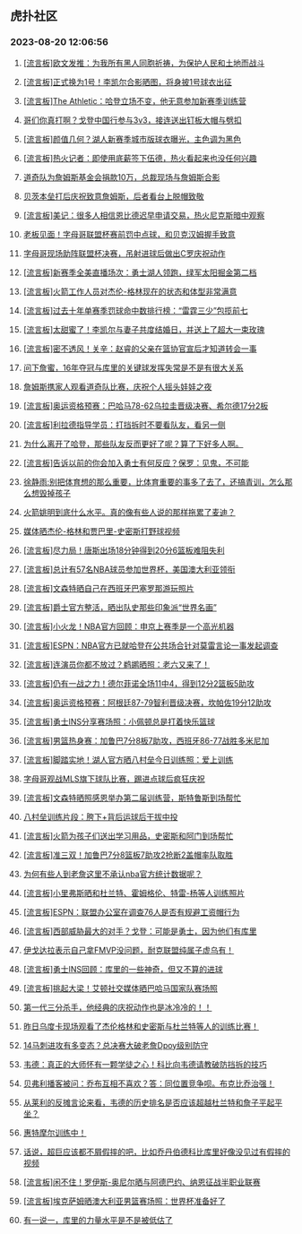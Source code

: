 ## 虎扑社区 
### 2023-08-20 12:06:56

1. [[流言板]欧文发推：为我所有黑人同胞祈祷，为保护人民和土地而战斗](https://bbs.hupu.com/61748825.html)

2. [[流言板]正式换为1号！李凯尔合影晒图，将身披1号球衣出征](https://bbs.hupu.com/61748770.html)

3. [[流言板]The Athletic：哈登立场不变，他无意参加新赛季训练营](https://bbs.hupu.com/61748982.html)

4. [哥们你真打啊？戈登中国行参与3v3，接连送出钉板大帽与劈扣](https://bbs.hupu.com/61748944.html)

5. [[流言板]颜值几何？湖人新赛季城市版球衣曝光，主色调为黑色](https://bbs.hupu.com/61748600.html)

6. [[流言板]热火记者：即使用底薪签下伍德，热火看起来也没任何兴趣](https://bbs.hupu.com/61749298.html)

7. [道奇队为詹姆斯基金会捐款10万，总裁现场与詹姆斯合影](https://bbs.hupu.com/61750132.html)

8. [贝茨本垒打后庆祝致意詹姆斯，后者看台上脱帽致敬](https://bbs.hupu.com/61750500.html)

9. [[流言板]美记：很多人相信恩比德迟早申请交易，热火尼克斯暗中观察](https://bbs.hupu.com/61748669.html)

10. [老板见面！字母哥联盟杯赛前罚中点球，和贝克汉姆握手致意](https://bbs.hupu.com/61749321.html)

11. [字母哥现场助阵联盟杯决赛，吊射进球后做出C罗庆祝动作](https://bbs.hupu.com/61749197.html)

12. [[流言板]新赛季全美直播场次：勇士湖人领跑，绿军太阳掘金第二档](https://bbs.hupu.com/61748575.html)

13. [[流言板]火箭工作人员对杰伦-格林现在的状态和体型非常满意](https://bbs.hupu.com/61749244.html)

14. [[流言板]过去十年单赛季罚球命中数排行榜：“雷霆三少”包揽前七](https://bbs.hupu.com/61748477.html)

15. [[流言板]太甜蜜了！李凯尔与妻子共度结婚日，并送上了超大一束玫瑰](https://bbs.hupu.com/61748887.html)

16. [[流言板]密不透风！关辛：赵睿的父亲在篮协官宣后才知道转会一事](https://bbs.hupu.com/61748472.html)

17. [问下詹蜜，16年夺冠与库里的关键球发挥失常是不是有很大关系](https://bbs.hupu.com/61749121.html)

18. [詹姆斯携家人观看道奇队比赛，庆祝个人摇头娃娃之夜](https://bbs.hupu.com/61749821.html)

19. [[流言板]奥运资格预赛：巴哈马78-62乌拉圭晋级决赛、希尔德17分2板](https://bbs.hupu.com/61749974.html)

20. [[流言板]利拉德指导学员：打挡拆时不要看队友，看另一侧](https://bbs.hupu.com/61749346.html)

21. [为什么离开了哈登，那些队友反而更好了呢？算了下好多人啊。](https://bbs.hupu.com/61749900.html)

22. [[流言板]告诉以前的你会加入勇士有何反应？保罗：见鬼，不可能](https://bbs.hupu.com/61745417.html)

23. [徐静雨:别把体育想的那么重要，比体育重要的事多了去了，还搞青训，怎么那么想毁掉孩子](https://bbs.hupu.com/61750317.html)

24. [火箭姚明到底什么水平。真的像有些人说的那样拖累了麦迪？](https://bbs.hupu.com/61749173.html)

25. [媒体晒杰伦-格林和贾巴里-史密斯打野球视频](https://bbs.hupu.com/61749644.html)

26. [[流言板]尽力局！唐斯出场18分钟得到20分6篮板难阻失利](https://bbs.hupu.com/61749200.html)

27. [[流言板]总计有57名NBA球员参加世界杯，美国澳大利亚领衔](https://bbs.hupu.com/61749070.html)

28. [[流言板]文森特晒自己在西班牙巴塞罗那游玩照片](https://bbs.hupu.com/61749048.html)

29. [[流言板]爵士官方整活，晒出队史那些印象派“世界名画”](https://bbs.hupu.com/61749427.html)

30. [[流言板]小火龙！NBA官方回顾：申京上赛季是一个高光机器](https://bbs.hupu.com/61750444.html)

31. [[流言板]ESPN：NBA官方已就哈登在公共场合针对莫雷言论一事发起调查](https://bbs.hupu.com/61741904.html)

32. [[流言板]连演员你都不放过？鹈鹕晒照：老六又来了！](https://bbs.hupu.com/61749791.html)

33. [[流言板]仍有一战之力！德尔菲诺全场11中4，得到12分2篮板5助攻](https://bbs.hupu.com/61750597.html)

34. [[流言板]奥运资格预赛：阿根廷87-79智利晋级决赛，坎帕佐19分12助攻](https://bbs.hupu.com/61749424.html)

35. [[流言板]勇士INS分享赛场照：小佩顿总是打着快乐篮球](https://bbs.hupu.com/61749528.html)

36. [[流言板]男篮热身赛：加鲁巴7分8板7助攻，西班牙86-77战胜多米尼加](https://bbs.hupu.com/61749122.html)

37. [[流言板]脚踏实地！湖人官方晒八村垒今日训练照：爱上训练](https://bbs.hupu.com/61748463.html)

38. [字母哥观战MLS旗下球队比赛，踢进点球后疯狂庆祝](https://bbs.hupu.com/61749672.html)

39. [[流言板]文森特晒照感恩举办第二届训练营，斯特鲁斯到场帮忙](https://bbs.hupu.com/61748974.html)

40. [八村垒训练片段：胯下+背后运球后干拔中投](https://bbs.hupu.com/61748453.html)

41. [[流言板]火箭为孩子们送出学习用品，史密斯和阿门到场帮忙](https://bbs.hupu.com/61749870.html)

42. [[流言板]准三双！加鲁巴7分8篮板7助攻2抢断2盖帽率队取胜](https://bbs.hupu.com/61749159.html)

43. [为何有些人到老詹这里不承认nba官方统计数据呢？](https://bbs.hupu.com/61749589.html)

44. [[流言板]小里弗斯晒和杜兰特、霍姆格伦、特雷-杨等人训练照片](https://bbs.hupu.com/61749164.html)

45. [[流言板]ESPN：联盟办公室在调查76人是否有规避工资帽行为](https://bbs.hupu.com/61742959.html)

46. [[流言板]西部威胁最大的对手？戈登：可能是勇士，因为他们有库里](https://bbs.hupu.com/61745242.html)

47. [伊戈达拉表示自己拿FMVP没问题，耐克联盟纯属子虚乌有！](https://bbs.hupu.com/61748846.html)

48. [[流言板]勇士INS回顾：库里的一些神奇，但又不算的进球](https://bbs.hupu.com/61748421.html)

49. [[流言板]挑起大梁！艾顿社交媒体晒巴哈马国家队赛场照](https://bbs.hupu.com/61750596.html)

50. [第一代三分杀手，他经典的庆祝动作也是冰冷冷的！！](https://bbs.hupu.com/61749075.html)

51. [昨日乌度卡现场观看了杰伦格林和史密斯与杜兰特等人的训练比赛！](https://bbs.hupu.com/61748322.html)

52. [14马刺进攻有多变态？总决赛大破老詹Dpoy级别防守](https://bbs.hupu.com/61749931.html)

53. [韦德：真正的大师怀有一颗学徒之心！科比向韦德请教破防挡拆的技巧](https://bbs.hupu.com/61750463.html)

54. [贝弗利播客被问：乔布互相不喜欢？答：同位置竞争呗。布克比乔治强！](https://bbs.hupu.com/61749480.html)

55. [从莱利的反摊言论来看，韦德的历史排名是否应该超越杜兰特和詹子平起平坐？](https://bbs.hupu.com/61749898.html)

56. [惠特摩尔训练中！](https://bbs.hupu.com/61749149.html)

57. [话说，超巨应该都不屑假摔的吧，比如乔丹伯德科比库里好像没见过有假摔的视频](https://bbs.hupu.com/61750445.html)

58. [[流言板]闲不住！罗伊斯-奥尼尔晒与阿德巴约、纳恩征战半职业联赛](https://bbs.hupu.com/61750774.html)

59. [[流言板]埃克萨姆晒澳大利亚男篮赛场照：世界杯准备好了](https://bbs.hupu.com/61750649.html)

60. [有一说一，库里的力量水平是不是被低估了](https://bbs.hupu.com/61750752.html)

